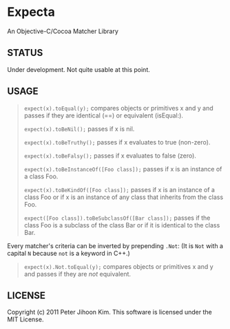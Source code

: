 # Expecta

An Objective-C/Cocoa Matcher Library

## STATUS

Under development. Not quite usable at this point.

## USAGE

>`expect(x).toEqual(y);` compares objects or primitives x and y and passes if they are identical (==) or equivalent (isEqual:).
>
>`expect(x).toBeNil();` passes if x is nil.
>
>`expect(x).toBeTruthy();` passes if x evaluates to true (non-zero).
>
>`expect(x).toBeFalsy();` passes if x evaluates to false (zero).
>
>`expect(x).toBeInstanceOf([Foo class]);` passes if x is an instance of a class Foo.
>
>`expect(x).toBeKindOf([Foo class]);` passes if x is an instance of a class Foo or if x is an instance of any class that inherits from the class Foo.
>
>`expect([Foo class]).toBeSubclassOf([Bar class]);` passes if the class Foo is a subclass of the class Bar or if it is identical to the class Bar.
>

Every matcher's criteria can be inverted by prepending `.Not`: (It is `Not` with a capital `N` because `not` is a keyword in C++.)

>`expect(x).Not.toEqual(y);` compares objects or primitives x and y and passes if they are *not* equivalent.

## LICENSE

Copyright (c) 2011 Peter Jihoon Kim. This software is licensed under the MIT License.
